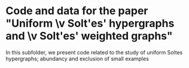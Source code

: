 # Code and data for the paper "Uniform \v Solt\'es' hypergraphs and \v Solt\'es' weighted graphs"

In this subfolder, we present code related to the study of uniform Soltes hypergraphs; abundancy and exclusion of small examples
